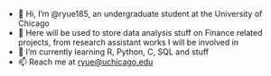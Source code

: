 - 👋 Hi, I’m @ryue185, an undergraduate student at the University of Chicago
- 👀 Here will be used to store data analysis stuff on Finance related projects, from research assistant works I will be involved in
- 🌱 I’m currently learning R, Python, C, SQL and stuff
- 📫 Reach me at ryue@uchicago.edu

<!---
ryue185/ryue185 is a ✨ special ✨ repository because its `README.md` (this file) appears on your GitHub profile.
You can click the Preview link to take a look at your changes.
--->
